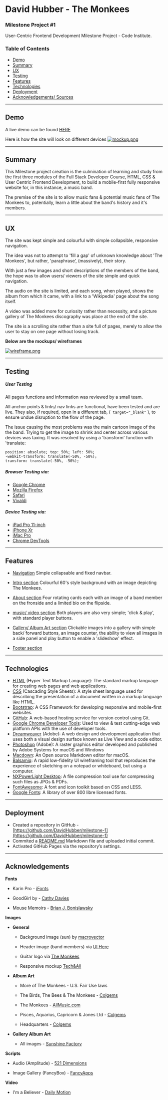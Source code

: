 # David Hubber - The Monkees

### Milestone Project #1

User-Centric Frontend Development Milestone Project - Code Institute.

### Table of Contents

-   [Demo](https://github.com/DavidHubber/milestone-1/blob/master/README.md#Demo)
-   [Summary](https://github.com/DavidHubber/milestone-1/blob/master/README.md#Summary)
-   [UX](https://github.com/DavidHubber/milestone-1/blob/master/README.md#UX)
-   [Testing](https://github.com/DavidHubber/milestone-1/blob/master/README.md#Testing)
-   [Features](https://github.com/DavidHubber/milestone-1/blob/master/README.md#Features)
-   [Technologies](https://github.com/DavidHubber/milestone-1/blob/master/README.md#Technologies)
-   [Deployment](https://github.com/DavidHubber/milestone-1/blob/master/README.md#Deployment)
-   [Acknowledgements/ Sources](https://github.com/DavidHubber/milestone-1/blob/master/README.md#Acknowledgements)

----------

## Demo

A live demo can be found [HERE](https://davidhubber.github.io/milestone-1/index.html)

Here is how the site will look on different devices [![mockup.png](https://i.postimg.cc/fRbW6FPY/mockup.png)](https://postimg.cc/qz9dKm47)

----------

## Summary



This Milestone project creation is the culmination of learning and study from the first three modules of the Full Stack Developer Course, HTML, CSS & User Centric Frontend Development, to build a mobile-first fully responsive website for, in this instance, a music band.

The premise of the site is to allow music fans & potential music fans of The Monkees to, potentially, learn a little about the band's history and it's members.

----------

## UX

The site was kept simple and colourful with simple collapsible, responsive navigation.

The idea was not to attempt to 'fill a gap' of unknown knowledge about 'The Monkees', but rather, 'paraphrase’, (massively), their story.

With just a few images and short descriptions of the members of the band, the hope was to allow users/ viewers of the site simple and quick navigation.

The audio on the site is limited, and each song, when played, shows the album from which it came, with a link to a 'Wikipedia' page about the song itself.

A video was added more for curiosity rather than necessity, and a picture gallery of The Monkees discography was place at the end of the site.

The site is a scrolling site rather than a site full of pages, merely to allow the user to stay on one page without losing track.


**Below are the mockups/ wireframes**

[![wireframe.png](https://i.postimg.cc/zfnnRsX9/wireframe.png)](https://postimg.cc/Nyjy3PX4)

----------

## Testing

##### User Testing

All pages functions and information was reviewed by a small team. 

All anchor points & links/ nav links are functional, have been tested and are live. They also, if required, open in a different tab, (```
target="_blank"```
), to ensure undue disruption to the flow of the page. 


The issue causing the most problems was the main cartoon image of the the band. Trying to get the image to shrink and center across various devices was taxing. It was resolved by using a 'transform' function with 'translate:

```
position: absolute; top: 50%; left: 50%;
-webkit-transform: translate(-50%, -50%);
transform: translate(-50%, -50%);
```


##### Browser Testing via:

 - [Google Chrome](https://www.google.com/chrome/)
 - [Mozilla Firefox](https://www.mozilla.org/en-GB/firefox/)
 - [Safari](https://www.apple.com/safari/)
 - [Vivaldi](https://vivaldi.com/)

##### Device Testing via:

 - [iPad Pro 11-inch](https://www.apple.com/ipad-pro/specs/)
 - [iPhone Xr](https://www.apple.com/iphone-xr/specs/)
 - [iMac Pro](https://www.apple.com/imac-pro/specs/)
 - [Chrome DevTools](https://developers.google.com/web/tools/chrome-devtools/)

----------

## Features

 - [Navigation](https://davidhubber.github.io/milestone-1/index.html#pageTop)
Simple collapsable and fixed navbar.

 - [Intro section](https://davidhubber.github.io/milestone-1/index.html#pageTop)
Colourful 60's style background with an image depicting The Monkees.

 - [About section](https://davidhubber.github.io/milestone-1/index.html#band) 
Four rotating cards each with an image of a band member on the fronside and a limited bio on the flipside. 

 - [music/ video section](https://davidhubber.github.io/milestone-1/index.html#audio)
 Both players are also very simple; 'click & play', with standard player buttons.

 - [Gallery/ Album Art section](https://davidhubber.github.io/milestone-1/index.html#albumArt)
Clickable images into a gallery with simple back/ forward buttons, an image counter, the ability to view all images in a side panel and play button to enable a 'slideshow' effect.

 - [Footer section](https://davidhubber.github.io/milestone-1/index.html#footer)

----------

## Technologies

* [HTML](https://www.w3schools.com/whatis/whatis_html.asp) (Hyper Text Markup Language): The standard markup language for creating web pages and web applications.
* [CSS](https://www.w3schools.com/whatis/whatis_css.asp) (Cascading Style Sheets): A style sheet language used for describing the presentation of a document written in a markup language like HTML. 
* [Bootstrap](href="https://getbootstrap.com/): A CSS Framework for developing responsive and mobile-first websites.
* [GitHub](href="https://github.com/): A web-based hosting service for version control using Git.
* [Google Chrome Developer Tools](https://www.google.com/chrome/dev/): Used to view & test cutting-edge web platform APIs with the use of developer tools.
* [Dreamweaver](https://www.adobe.com/products/dreamweaver.html) (Adobe): A web design and development application that uses both a visual design surface known as Live View and a code editor.
* [Photoshop](https://www.adobe.com/products/photoshop.html) (Adobe): A raster graphics editor developed and published by Adobe Systems for macOS and Windows
* [Macdown](https://macdown.uranusjr.com/): An Open source Markdown editor for macOS.
* [Balsamiq](https://balsamiq.com/): A rapid low-fidelity UI wireframing tool that reproduces the experience of sketching on a notepad or whiteboard, but using a computer.
* [NXPowerLight Desktop](https://www.neuxpower.com/nxpowerlite-desktop/): A file compression tool use for compressing such files as JPGs & PDFs.
* [FontAwesome](https://fontawesome.com/): A font and icon toolkit based on CSS and LESS.
* [Google Fonts](https://fonts.google.com/): A library of over 800 libre licensed fonts.

----------

## Deployment

- Created a repository in GitHub - [https://github.com/DavidHubber/milestone-1](https://github.com/DavidHubber/milestone-1)
- Commited a [README.md](https://github.com/DavidHubber/milestone-1/blob/master/README.md) Markdown file and uploaded initial commit.
- Activated GitHub Pages via the repository’s settings.

----------

## Acknowledgements

**Fonts**

- Karin Pro - [iFonts](https://ifonts.xyz/karin-pro-font.html)

- GoodGirl by - [Cathy Davies](https://www.fontspace.com/cathy-davies)

- Mouse Memoirs - [Brian J. Bonislawsky](https://www.1001fonts.com/search.html?search=MOUSE+MEMOIRS&x=0&y=0)

**Images**

- **General**

	- Background image (sun) by
[macrovector](http://www.freepik.com")

	- Header image (band members) via [UI Here](https://www.uihere.com/free-cliparts/the-monkees-music-the-headquarters-sessions-clip-art-pop-6420452)

	- Guitar logo via [The Monkees](https://www.monkees.com/)

	- Responsive mockup [Tech&All](https://techandall.com/shadow-series-apple-idevices/)

- **Album Art**

	- More of The Monkees - U.S. Fair Use laws

	- The Birds, The Bees & The Monkees - [Colgems](https://en.wikipedia.org/wiki/Colgems_Records)

	- The Monkees - [AllMusic.com](https://www.allmusic.com/album/r13312)

	- Pisces, Aquarius, Capricorn & Jones Ltd - [Colgems](https://en.wikipedia.org/wiki/Colgems_Records)

	- Headquarters - [Colgems](https://en.wikipedia.org/wiki/Colgems_Records)

- **Gallery Album Art**

	- All images - [Sunshine Factory](https://monkees.coolcherrycream.com/)


**Scripts**

- Audio (Amplitude) - [521 Dimensions](https://521dimensions.com)

- Image Gallery (FancyBox) - [FancyApps](https://github.com/fancyapps)



**Video**

- I'm a Believer - [Daily Motion](https://www.dailymotion.com/video/xppgv4)